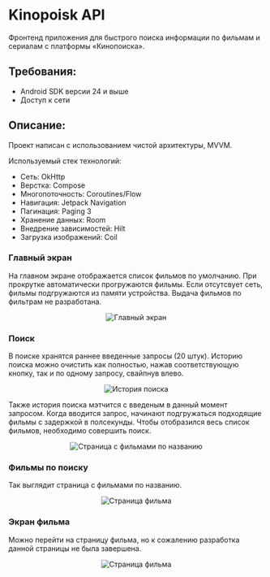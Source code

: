# Kinopoisk API

Фронтенд приложения для быстрого поиска информации по фильмам и сериалам с платформы «Кинопоиска».

## Требования:
- Android SDK версии 24 и выше
- Доступ к сети

## Описание:
Проект написан с использованием чистой архитектуры, MVVM.

Используемый стек технологий:
- Сеть: OkHttp
- Верстка: Compose
- Многопоточность: Coroutines/Flow
- Навигация: Jetpack Navigation
- Пагинация: Paging 3
- Хранение данных: Room
- Внедрение зависимостей: Hilt
- Загрузка изображений: Coil

### Главный экран
На главном экране отображается список фильмов по умолчанию. 
При прокрутке автоматически прогружаются фильмы.
Если отсутсвует сеть, фильмы подгружаются из памяти устройства.
Выдача фильмов по фильтрам не разработана.
<p align="center">
  <img src="https://github.com/AlievIsa/KinopoiskApi/assets/91617416/dada5368-8c6e-425d-95fe-934811df73c1" alt="Главный экран">
</p>

### Поиск
В поиске хранятся раннее введенные запросы (20 штук). 
Историю поиска можно очистить как полностью, нажав соответствующую кнопку, так и по одному запросу, свайпнув влево.
<p align="center">
  <img src="https://github.com/AlievIsa/KinopoiskApi/assets/91617416/fcf3765a-48e0-4266-af47-31b5d3f320b8" alt="История поиска">
</p>

Также история поиска мэтчится с введеным в данный момент запросом.
Когда вводится запрос, начинают подгружаться подходящие фильмы с задержкой в полсекунды.
Чтобы отобразился весь список фильмов, необходимо совершить поиск.
<p align="center">
  <img src="https://github.com/AlievIsa/KinopoiskApi/assets/91617416/70056332-79cd-4af5-a528-f6f4908cda4a" alt="Страница с фильмами по названию">
</p>

### Фильмы по поиску
Так выглядит страница с фильмами по названию.
<p align="center">
  <img src="https://github.com/AlievIsa/KinopoiskApi/assets/91617416/91c1084a-ae47-4f26-a6f2-d077c80ac2b4" alt="Страница фильма">
</p>

### Экран фильма
Можно перейти на страницу фильма, но к сожалению разработка данной страницы не была завершена.
<p align="center">
  <img src="https://github.com/AlievIsa/KinopoiskApi/assets/91617416/f52b8ba6-1d1e-42c3-8486-73e2b3e68419" alt="Страница фильма">
</p>
